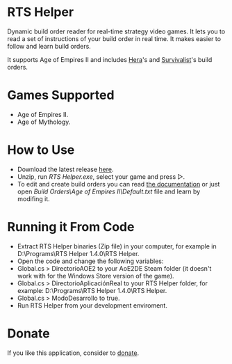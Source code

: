 # RTS Helper
Dynamic build order reader for real-time strategy video games. It lets you to read a set of instructions of your build order in real time. It makes easier to follow and learn build orders.

It supports Age of Empires II and includes <a href="https://www.youtube.com/channel/UCeqc9aYVAZcRQq9Ey0x26AQ">Hera</a>'s and <a href="https://www.youtube.com/SurvivalistAoE">Survivalist<a>'s build orders.

# Games Supported
* Age of Empires II.
* Age of Mythology.

# How to Use
* Download the latest release <a href="http://vixark.com/rts-helper">here</a>.
* Unzip, run <i>RTS Helper.exe</i>, select your game and press ▷.
* To edit and create build orders you can read <a href="http://vixark.com/rts-helper/documentation">the documentation</a> or just open <i>Build Orders\Age of Empires II\Default.txt</i> file and learn by modifing it.

# Running it From Code
* Extract RTS Helper binaries (Zip file) in your computer, for example in D:\Programs\RTS Helper 1.4.0\RTS Helper.
* Open the code and change the following variables: 
* Global.cs > DirectorioAOE2 to your AoE2DE Steam folder (it doesn't work with for the Windows Store version of the game).
* Global.cs > DirectorioAplicaciónReal to your RTS Helper folder, for example: D:\Programs\RTS Helper 1.4.0\RTS Helper.
* Global.cs > ModoDesarrollo to true.
* Run RTS Helper from your development enviroment.

# Donate
If you like this application, consider to <a href="http://vixark.com/donate">donate</a>.

